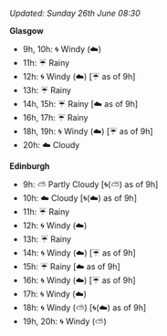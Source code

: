 *Updated: Sunday 26th June 08:30*

**Glasgow**

* 9h, 10h: :cyclone: Windy (:cloud:)
* 11h: :umbrella: Rainy
* 12h: :cyclone: Windy (:cloud:) [:umbrella: as of 9h]
* 13h: :umbrella: Rainy
* 14h, 15h: :umbrella: Rainy [:cloud: as of 9h]
* 16h, 17h: :umbrella: Rainy
* 18h, 19h: :cyclone: Windy (:cloud:) [:umbrella: as of 9h]
* 20h: :cloud: Cloudy

**Edinburgh**

* 9h: :partly_sunny: Partly Cloudy [:cyclone:(:partly_sunny:) as of 9h]
* 10h: :cloud: Cloudy [:cyclone:(:cloud:) as of 9h]
* 11h: :umbrella: Rainy
* 12h: :cyclone: Windy (:cloud:)
* 13h: :umbrella: Rainy
* 14h: :cyclone: Windy (:cloud:) [:umbrella: as of 9h]
* 15h: :umbrella: Rainy [:cloud: as of 9h]
* 16h: :cyclone: Windy (:cloud:) [:umbrella: as of 9h]
* 17h: :cyclone: Windy (:cloud:)
* 18h: :cyclone: Windy (:partly_sunny:) [:cyclone:(:cloud:) as of 9h]
* 19h, 20h: :cyclone: Windy (:partly_sunny:)
